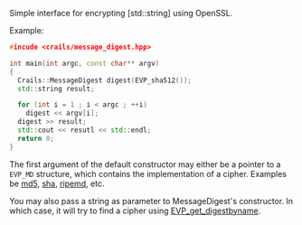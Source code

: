 Simple interface for encrypting [std::string] using OpenSSL.

Example:

```c++
#incude <crails/message_digest.hpp>

int main(int argc, const char** argv)
{
  Crails::MessageDigest digest(EVP_sha512());
  std::string result;

  for (int i = 1 ; i < argc ; ++i)
    digest << argv[i];
  digest >> result;
  std::cout << resutl << std::endl;
  return 0;
}
```

The first argument of the default constructor may either be a pointer to a `EVP_MD` structure, which contains the
implementation of a cipher. Examples be [md5](https://www.openssl.org/docs/man1.1.1/man3/EVP_md5.html), [sha](https://www.openssl.org/docs/man1.1.1/man3/EVP_sha256.html),
[ripemd](https://www.openssl.org/docs/man3.0/man3/EVP_ripemd160.html), etc.

You may also pass a string as parameter to MessageDigest's constructor. In which case, it will try to find
a cipher using [EVP_get_digestbyname](https://www.openssl.org/docs/manmaster/man3/EVP_get_digestbyname.html).
